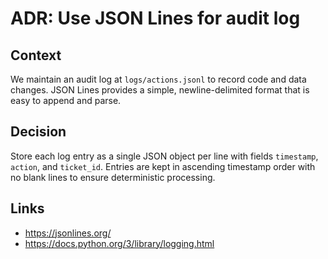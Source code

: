 # ADR: Use JSON Lines for audit log

## Context
We maintain an audit log at `logs/actions.jsonl` to record code and data changes. JSON Lines provides a simple, newline-delimited format that is easy to append and parse.

## Decision
Store each log entry as a single JSON object per line with fields `timestamp`, `action`, and `ticket_id`. Entries are kept in ascending timestamp order with no blank lines to ensure deterministic processing.

## Links
- https://jsonlines.org/
- https://docs.python.org/3/library/logging.html
